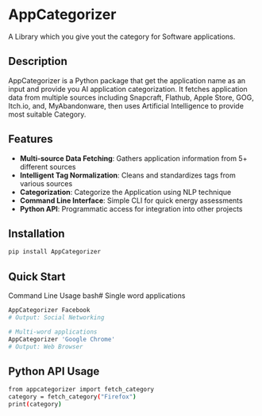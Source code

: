 # AppCategorizer

A Library which you give yout the category for Software applications.

## Description

AppCategorizer is a Python package that get the application name as an input and provide you AI application categorization. It fetches application data from multiple sources including Snapcraft, Flathub, Apple Store, GOG, Itch.io, and, MyAbandonware, then uses Artificial Intelligence to provide most suitable Category.
## Features

- **Multi-source Data Fetching**: Gathers application information from 5+ different sources
- **Intelligent Tag Normalization**: Cleans and standardizes tags from various sources
- **Categorization**: Categorize the Application using NLP technique
- **Command Line Interface**: Simple CLI for quick energy assessments
- **Python API**: Programmatic access for integration into other projects

## Installation

```bash
pip install AppCategorizer
```
## Quick Start
Command Line Usage
bash# Single word applications

```bash 
AppCategorizer Facebook
# Output: Social Networking

# Multi-word applications
AppCategorizer 'Google Chrome'
# Output: Web Browser

```

## Python API Usage
```bash
from appcategorizer import fetch_category
category = fetch_category("Firefox")
print(category) 
```